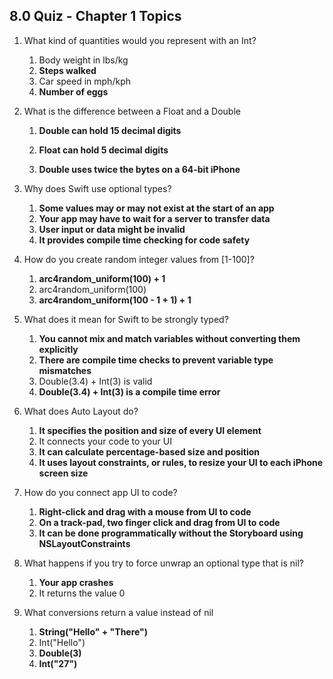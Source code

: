 ## 8.0 Quiz - Chapter 1 Topics ##

1. What kind of quantities would you represent with an Int?
	1. Body weight in lbs/kg
	2. **Steps walked**
	3. Car speed in mph/kph
	4. **Number of eggs**

2. What is the difference between a Float and a Double

	1. **Double can hold 15 decimal digits**

	2. **Float can hold 5 decimal digits**

	3. **Double uses twice the bytes on a 64-bit iPhone**

3. Why does Swift use optional types?
	1. **Some values may or may not exist at the start of an app**
	2. **Your app may have to wait for a server to transfer data**
	3. **User input or data might be invalid**
	4. **It provides compile time checking for code safety**
4. How do you create random integer values from [1-100]?
	1. **arc4random_uniform(100) + 1**
	2. arc4random_uniform(100)
	3. **arc4random_uniform(100 - 1 + 1) + 1**
5. What does it mean for Swift to be strongly typed?
	1. **You cannot mix and match variables without converting them explicitly**
	2. **There are compile time checks to prevent variable type mismatches**
	3. Double(3.4) + Int(3) is valid
	4. **Double(3.4) + Int(3) is a compile time error**
6. What does Auto Layout do?
	1. **It specifies the position and size of every UI element**
	2. It connects your code to your UI
	3. **It can calculate percentage-based size and position**
	4. **It uses layout constraints, or rules, to resize your UI to each iPhone screen size**
7. How do you connect app UI to code?
	1. **Right-click and drag with a mouse from UI to code**
	2. **On a track-pad, two finger click and drag from UI to code**
	3. **It can be done programmatically without the Storyboard using NSLayoutConstraints**
8. What happens if you try to force unwrap an optional type that is nil?
	1. **Your app crashes**
	2. It returns the value 0
9. What conversions return a value instead of nil
	1. **String("Hello" + "There")**
	2. Int("Hello")
	3. **Double(3)**
	4. **Int("27")**
